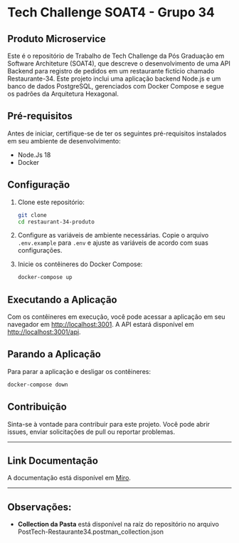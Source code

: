
# Tech Challenge SOAT4 - Grupo 34
## Produto Microservice

Este é o repositório de Trabalho de Tech Challenge da Pós Graduação em Software Architeture (SOAT4), que descreve o desenvolvimento de uma API Backend para registro de pedidos em um restaurante fictício chamado Restaurante-34. Este projeto inclui uma aplicação backend Node.js e um banco de dados PostgreSQL, gerenciados com Docker Compose e segue os padrões da Arquitetura Hexagonal.

## Pré-requisitos

Antes de iniciar, certifique-se de ter os seguintes pré-requisitos instalados em seu ambiente de desenvolvimento:

- Node.Js 18
- Docker

## Configuração

1. Clone este repositório:

   ```bash
   git clone 
   cd restaurant-34-produto
   ```

2. Configure as variáveis de ambiente necessárias. Copie o arquivo `.env.example` para `.env` e ajuste as variáveis de acordo com suas configurações.

3. Inicie os contêineres do Docker Compose:

   ```bash
   docker-compose up
   ```

## Executando a Aplicação

Com os contêineres em execução, você pode acessar a aplicação em seu navegador em [http://localhost:3001](http://localhost:3000). A API estará disponível em [http://localhost:3001/api](http://localhost:3000/api).

## Parando a Aplicação

Para parar a aplicação e desligar os contêineres:

```bash
docker-compose down
```

## Contribuição

Sinta-se à vontade para contribuir para este projeto. Você pode abrir issues, enviar solicitações de pull ou reportar problemas.

---
## Link Documentação

 A documentação está disponível em [Miro](https://miro.com/app/board/uXjVMiRkUFo=/?share_link_id=536639470110).

---
## Observações:

* <strong>Collection da Pasta</strong> está disponível na raíz do repositório no arquivo PostTech-Restaurante34.postman_collection.json

